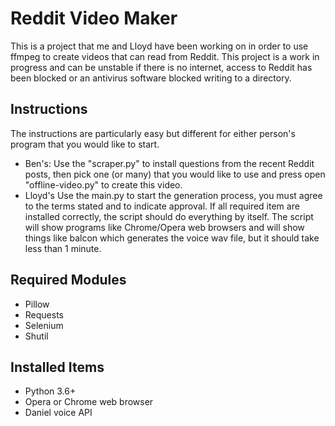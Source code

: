 # Reddit Video Maker
This is a project that me and Lloyd have been working on in order to use ffmpeg to create videos that can read from Reddit. This project is a work in progress and can be unstable if there is no internet, access to Reddit has been blocked or an antivirus software blocked writing to a directory.

## Instructions
The instructions are particularly easy but different for either person's program that you would like to start.
* Ben's: Use the "scraper.py" to install questions from the recent Reddit posts, then pick one (or many) that you would like to use and press open "offline-video.py" to create this video.
* Lloyd's Use the main.py to start the generation process, you must agree to the terms stated and to indicate approval. If all required item are installed correctly, the script should do everything by itself. The script will show programs like Chrome/Opera web browsers and will show things like balcon which generates the voice wav file, but it should take less than 1 minute.

## Required Modules
* Pillow
* Requests
* Selenium
* Shutil

## Installed Items
* Python 3.6+
* Opera or Chrome web browser
* Daniel voice API
